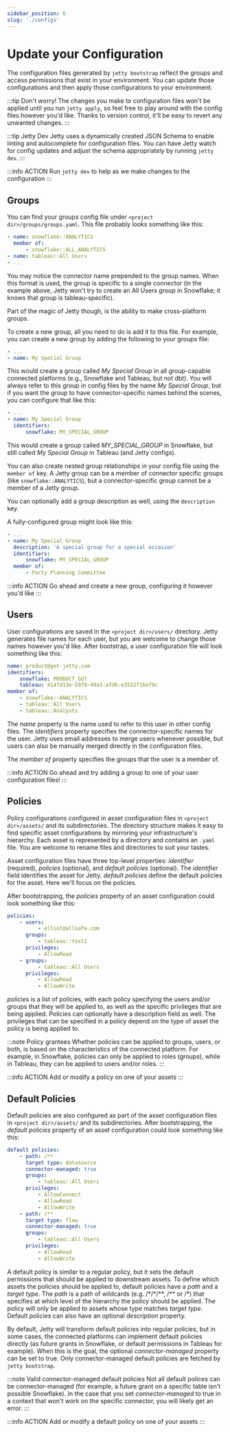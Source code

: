 ```yaml
---
sidebar_position: 6
slug: './configs'
---
```


# Update your Configuration

The configuration files generated by `jetty bootstrap` reflect the groups and access permissions that exist in your environment. You can update those configurations and then apply those configurations to your environment.

:::tip Don't worry!
The changes you make to configuration files won't be applied until you run `jetty apply`, so feel free to play around with the config files however you'd like. Thanks to version control, it'll be easy to revert any unwanted changes.
:::

:::tip Jetty Dev
Jetty uses a dynamically created JSON Schema to enable linting and autocomplete for configuration files. You can have Jetty watch for config updates and adjust the schema appropriately by running `jetty dev`.
:::

:::info ACTION
Run `jetty dev` to help as we make changes to the configuration
:::

## Groups

You can find your groups config file under `<project dir>/groups/groups.yaml`. This file probably looks something like this:

```yaml title="groups/groups.yaml"
- name: snowflake::ANALYTICS
  member of:
      - snowflake::ALL_ANALYTICS
- name: tableau::All Users
- ...
```

You may notice the connector name prepended to the group names. When this format is used, the group is specific to a single connector (in the example above, Jetty won't try to create an All Users group in Snowflake; it knows that group is tableau-specific).

Part of the magic of Jetty though, is the ability to make cross-platform groups.

To create a new group, all you need to do is add it to this file. For example, you can create a new group by adding the following to your groups file:

```yaml title="groups/groups.yaml"
- ...
- name: My Special Group
```

This would create a group called _My Special Group_ in all group-capable connected platforms (e.g., Snowflake and Tableau, but not dbt). You will always refer to this group in config files by the name _My Special Group_, but if you want the group to have connector-specific names behind the scenes, you can configure that like this:

```yaml title="groups/groups.yaml"
- ...
- name: My Special Group
  identifiers:
      snowflake: MY_SPECIAL_GROUP
```

This would create a group called _MY_SPECIAL_GROUP_ in Snowflake, but still called _My Special Group_ in Tableau (and Jetty configs).

You can also create nested group relationships in your config file using the `member of` key. A Jetty group can be a member of connector specific groups (like `snowflake::ANALYTICS`), but a connector-specific group cannot be a member of a Jetty group.

You can optionally add a group description as well, using the `description` key.

A fully-configured group might look like this:

```yaml title="groups/groups.yaml"
- ...
- name: My Special Group
  description: 'A special group for a special occasion'
  identifiers:
      snowflake: MY_SPECIAL_GROUP
  member of:
      - Party Planning Committee
```

:::info ACTION
Go ahead and create a new group, configuring it however you'd like
:::

## Users

User configurations are saved in the `<project dir>/users/` directory. Jetty generates file names for each user, but you are welcome to change those names however you'd like. After bootstrap, a user configuration file will look something like this:

```yaml title="users/product@get-jetty.com.yaml"
name: product@get-jetty.com
identifiers:
    snowflake: PRODUCT_GUY
    tableau: 4147d13e-5979-49a3-a7d6-e3552f16ef9c
member of:
    - snowflake::ANALYTICS
    - tableau::All Users
    - tableau::Analysts
```

The _name_ property is the name used to refer to this user in other config files. The _identifiers_ property specifies the connector-specific names for the user. Jetty uses email addresses to merge users whenever possible, but users can also be manually merged directly in the configuration files.

The _member of_ property specifies the groups that the user is a member of.

:::info ACTION
Go ahead and try adding a group to one of your user configuration files!
:::

## Policies

Policy configurations configured in asset configuration files in `<project dir>/assets/` and its subdirectories. The directory structure makes it easy to find specific asset configurations by mirroring your infrastructure's hierarchy. Each asset is represented by a directory and contains an `.yaml` file. You are welcome to rename files and directories to suit your tastes.

Asset configuration files have three top-level properties: _identifier_ (required), _policies_ (optional), and _default policies_ (optional). The _identifier_ field identifies the asset for Jetty. _default policies_ define the default policies for the asset. Here we'll focus on the policies.

After bootstrapping, the _policies_ property of an asset configuration could look something like this:

```yaml
policies:
    - users:
          - elliot@allsafe.com
      groups:
          - tableau::test1
      privileges:
          - AllowRead
    - groups:
          - tableau::All Users
      privileges:
          - AllowRead
          - AllowWrite
```

_policies_ is a list of policies, with each policy specifying the users and/or groups that they will be applied to, as well as the specific privileges that are being applied. Policies can optionally have a description field as well. The privileges that can be specified in a policy depend on the type of asset the policy is being applied to.

:::note Policy grantees
Whether policies can be applied to groups, users, or both, is based on the characteristics of the connected platform. For example, in Snowflake, policies can only be applied to roles (groups), while in Tableau, they can be applied to users and/or roles.
:::

:::info ACTION
Add or modify a policy on one of your assets
:::

## Default Policies

Default policies are also configured as part of the asset configuration files in `<project dir>/assets/` and its subdirectories. After bootstrapping, the _default policies_ property of an asset configuration could look something like this:

```yaml
default policies:
    - path: /**
      target type: datasource
      connector-managed: true
      groups:
          - tableau::All Users
      privileges:
          - AllowConnect
          - AllowRead
          - AllowWrite
    - path: /**
      target type: flow
      connector-managed: true
      groups:
          - tableau::All Users
      privileges:
          - AllowRead
          - AllowWrite
```

A default policy is similar to a regular policy, but it sets the default permissions that should be applied to downstream assets. To define which assets the policies should be applied to, default policies have a _path_ and a _target type_. The _path_ is a path of wildcards (e.g. /\*/\*/\*\*, /\*\* or /\*) that specifies at which level of the hierarchy the policy should be applied. The policy will only be applied to assets whose type matches _target type_. Default policies can also have an optional _description_ property.

By default, Jetty will transform default policies into regular policies, but in some cases, the connected platforms can implement default policies directly (as future grants in Snowflake, or default permissions in Tableau for example). When this is the goal, the optional _connector-managed_ property can be set to true. Only connector-managed default policies are fetched by `jetty bootstrap`.

:::note Valid connector-managed default policies
Not all default polices can be connector-managed (for example, a future grant on a specific table isn't possible Snowflake). In the case that you set _connector-managed_ to true in a context that won't work on the specific connector, you will likely get an error.
:::

:::info ACTION
Add or modify a default policy on one of your assets
:::
